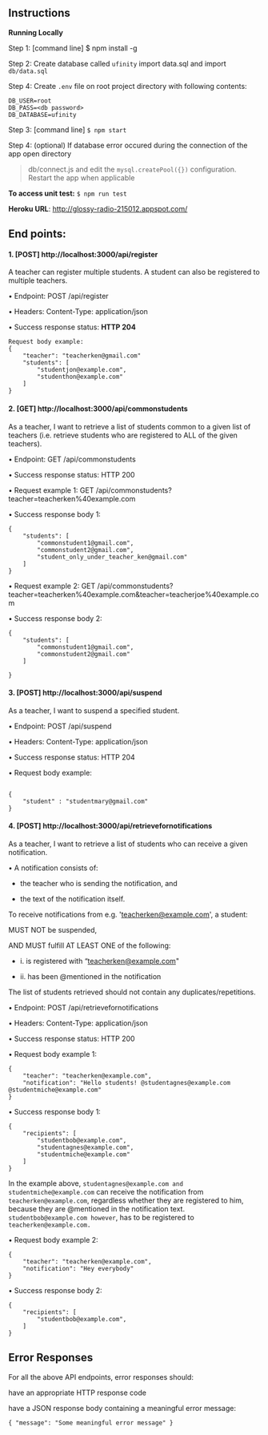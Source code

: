 

## Instructions

  
**Running Locally**

Step 1: [command line] $ npm install -g

Step 2: Create database called `ufinity` import data.sql and import `db/data.sql`

Step 4: Create `.env` file on root project directory with following contents:

```
DB_USER=root
DB_PASS=<db password>
DB_DATABASE=ufinity
```

Step 3: [command line] `$ npm start`

Step 4: (optional) If database error occured during the connection of the app open directory 

> db/connect.js and edit the `mysql.createPool({})` configuration. Restart the app when applicable

  
**To access unit test:**  `$ npm run test`


**Heroku URL**: http://glossy-radio-215012.appspot.com/  

## End points:

####  1. [POST] http://localhost:3000/api/register

A teacher can register multiple students. A student can also be registered to multiple teachers.

• Endpoint: POST /api/register

• Headers: Content-Type: application/json

• Success response status: **HTTP 204**

```
Request body example: 
{
	"teacher": "teacherken@gmail.com"
	"students": [
		"studentjon@example.com",
		"studenthon@example.com"
	]
}
```

####  2. [GET] http://localhost:3000/api/commonstudents

As a teacher, I want to retrieve a list of students common to a given list of teachers (i.e. retrieve students who are registered to ALL of the given teachers). 

• Endpoint: GET /api/commonstudents 

• Success response status: HTTP 200 

• Request example 1: GET /api/commonstudents?teacher=teacherken%40example.com 

• Success response body 1: 

```
{
	"students": [
		"commonstudent1@gmail.com",
		"commonstudent2@gmail.com",
		"student_only_under_teacher_ken@gmail.com"
	]
}
```

• Request example 2: GET /api/commonstudents?teacher=teacherken%40example.com&teacher=teacherjoe%40example.com 

• Success response body 2: 

```
{
	"students": [
		"commonstudent1@gmail.com",
		"commonstudent2@gmail.com"
	]

}
```

#### 3. [POST] http://localhost:3000/api/suspend

As a teacher, I want to suspend a specified student.

• Endpoint: POST /api/suspend

• Headers: Content-Type: application/json

• Success response status: HTTP 204

• Request body example:

```

{
	"student" : "studentmary@gmail.com"
}

```

#### 4. [POST] http://localhost:3000/api/retrievefornotifications

As a teacher, I want to retrieve a list of students who can receive a given notification.

• A notification consists of:

- the teacher who is sending the notification, and

- the text of the notification itself.



To receive notifications from e.g. 'teacherken@example.com', a student:

MUST NOT be suspended,

AND MUST fulfill AT LEAST ONE of the following:

- i. is registered with “teacherken@example.com"

- ii. has been @mentioned in the notification



The list of students retrieved should not contain any duplicates/repetitions.

• Endpoint: POST /api/retrievefornotifications

• Headers: Content-Type: application/json

• Success response status: HTTP 200

• Request body example 1:

  

```
{
	"teacher": "teacherken@example.com",
	"notification": "Hello students! @studentagnes@example.com @studentmiche@example.com"
}
```

  

• Success response body 1:

```
{
	"recipients": [
		"studentbob@example.com",
		"studentagnes@example.com",
		"studentmiche@example.com"
	]
}
```

  

In the example above, `studentagnes@example.com and studentmiche@example.com` can receive the notification from `teacherken@example.com`, regardless whether they are registered to him, because they are @mentioned in the notification text. `studentbob@example.com however`, has to be registered to `teacherken@example.com.`

• Request body example 2:

```
{
	"teacher": "teacherken@example.com",
	"notification": "Hey everybody"
}
```

  

• Success response body 2:

```
{
	"recipients": [
		"studentbob@example.com",
	]
}
```

  

## Error Responses

For all the above API endpoints, error responses should:

have an appropriate HTTP response code

have a JSON response body containing a meaningful error message:

  

`{ "message": "Some meaningful error message" }`